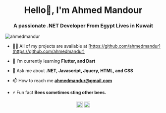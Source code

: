 <h1 align="center">Hello👋, I'm Ahmed Mandour</h1>
<h3 align="center">A passionate .NET Developer From Egypt Lives in Kuwait</h3>

<p align="left"> <img src="https://komarev.com/ghpvc/?username=ahmedmandur" alt="ahmedmandur" /> </p>

- 👨‍💻 All of my projects are available at [https://github.com/ahmedmandur](https://github.com/ahmedmandur)

- 🌱 I’m currently learning **Flutter, and Dart**

- 💬 Ask me about **.NET, Javascript, Jquery, HTML, and CSS**

- 📫 How to reach me **ahmedmandur@gmail.com**

- ⚡ Fun fact **Bees sometimes sting other bees.**

<p align="center">
<a href="https://linkedin.com/in/ahmedmandur" target="blank"><img align="center" src="https://cdn.jsdelivr.net/npm/simple-icons@3.0.1/icons/linkedin.svg" alt="ahmedmandur" height="20" width="20" /></a>
<a href="https://instagram.com/imandur" target="blank"><img align="center" src="https://cdn.jsdelivr.net/npm/simple-icons@3.0.1/icons/instagram.svg" alt="imandur" height="20" width="20" /></a>
</p>
